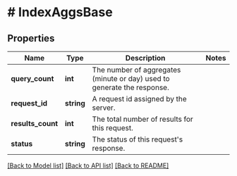 # # IndexAggsBase

## Properties

Name | Type | Description | Notes
------------ | ------------- | ------------- | -------------
**query_count** | **int** | The number of aggregates (minute or day) used to generate the response. |
**request_id** | **string** | A request id assigned by the server. |
**results_count** | **int** | The total number of results for this request. |
**status** | **string** | The status of this request&#39;s response. |

[[Back to Model list]](../../README.md#models) [[Back to API list]](../../README.md#endpoints) [[Back to README]](../../README.md)

